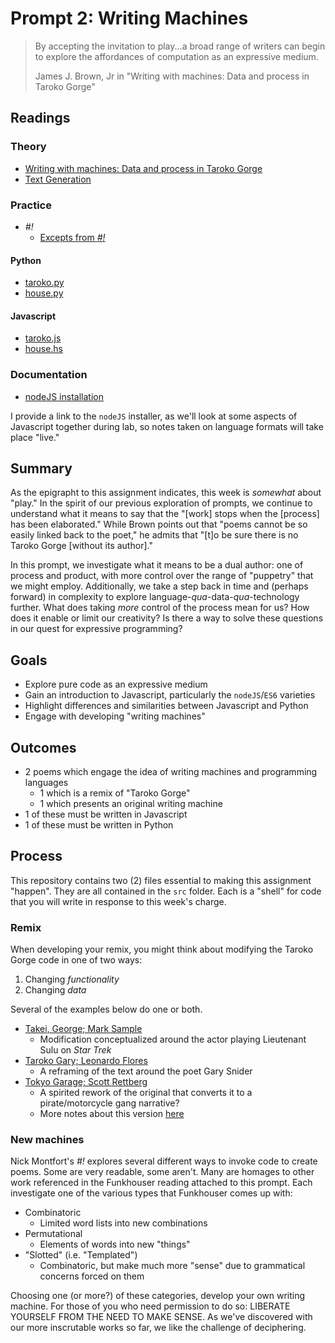 # Prompt 2: Writing Machines

> By accepting the invitation to play...a broad range of writers can begin to explore the affordances of computation as an expressive medium.
>
> James J. Brown, Jr in "Writing with machines: Data and process in Taroko Gorge"

## Readings

### Theory

* [Writing with machines: Data and process in Taroko Gorge](https://drive.google.com/file/d/1ME9YPH7oUz-JA8suGTHVS42QHDr9Gm03/view?usp=share_link)
* [Text Generation](https://drive.google.com/file/d/1wX0Hm4R4F21bxvim00hTurAJCDr6AFoF/view?usp=share_link)

### Practice

* _#!_
  * [Excepts from _#!_](https://drive.google.com/file/d/1wWunc1jbqFC5nrAmztyf9G_I7ZoGtHpV/view?usp=sharing)

#### Python

* [taroko.py](src/examples/taroko.py)
* [house.py](src/examples/house.py)

#### Javascript

* [taroko.js](src/examples/taroko.js)
* [house.hs](src/examples/house.js)

### Documentation

* [nodeJS installation](https://nodejs.org/en/download/)

I provide a link to the `nodeJS` installer, as we'll look at some aspects of Javascript together during lab, so notes taken
on language formats will take place "live."

## Summary

As the epigrapht to this assignment indicates, this week is _somewhat_ about "play." In the spirit of our previous exploration of prompts,
we continue to understand what it means to say that the "[work] stops when the [process] has been elaborated." While Brown points out that 
"poems cannot be so easily linked back to the poet," he admits that "[t]o be sure there is no Taroko Gorge [without its author]."

In this prompt, we investigate what it means to be a dual author: one of process and product, with more control over the range of "puppetry"
that we might employ. Additionally, we take a step back in time and (perhaps forward) in complexity to explore language-_qua_-data-_qua_-technology
further. What does taking _more_ control of the process mean for us? How does it enable or limit our creativity? Is there a way to solve
these questions in our quest for expressive programming?

## Goals

* Explore pure code as an expressive medium
* Gain an introduction to Javascript, particularly the `nodeJS`/`ES6` varieties
* Highlight differences and similarities between Javascript and Python
* Engage with developing "writing machines"

## Outcomes

* 2 poems which engage the idea of writing machines and programming languages
  * 1 which is a remix of "Taroko Gorge"
  * 1 which presents an original writing machine
* 1 of these must be written in Javascript
* 1 of these must be written in Python

## Process

This repository contains two (2) files essential to making this assignment "happen". They are all contained in the `src` folder. Each is a "shell"
for code that you will write in response to this week's charge.

### Remix

When developing your remix, you might think about modifying the Taroko Gorge code in one of two ways:

1. Changing _functionality_
2. Changing _data_

Several of the examples below do one or both.

* [Takei, George; Mark Sample](https://www.samplereality.com/elit/takeigeorge.html)
  * Modification conceptualized around the actor playing Lieutenant Sulu on _Star Trek_
* [Taroko Gary; Leonardo Flores](https://academic.uprm.edu/flores/TarokoGary.html)
  * A reframing of the text around the poet Gary Snider
* [Tokyo Garage; Scott Rettberg](https://retts.net/tokyogarage.html)
  * A spirited rework of the original that converts it to a pirate/motorcycle gang narrative?
  * More notes about this version [here](https://elmcip.net/sites/default/files/media/critical_writing/attachments/a_response_to_nick_montfort.pdf)

### New machines

Nick Montfort's _#!_ explores several different ways to invoke code to create poems. Some are very readable, some aren't. Many are homages
to other work referenced in the Funkhouser reading attached to this prompt. Each investigate one of the various types that Funkhouser comes
up with:

* Combinatoric
  * Limited word lists into new combinations
* Permutational
  * Elements of words into new "things"
* "Slotted" (i.e. "Templated")
  * Combinatoric, but make much more "sense" due to grammatical concerns forced on them

Choosing one (or more?) of these categories, develop your own writing machine. For those of you who need permission to do so: LIBERATE YOURSELF
FROM THE NEED TO MAKE SENSE. As we've discovered with our more inscrutable works so far, we like the challenge of deciphering.


